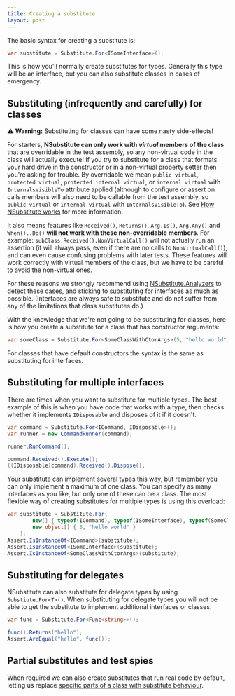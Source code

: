 ```yaml
---
title: Creating a substitute
layout: post
---
```


The basic syntax for creating a substitute is:

```csharp
var substitute = Substitute.For<ISomeInterface>();
```

This is how you'll normally create substitutes for types. Generally this type will be an interface, but you can also substitute classes in cases of emergency.

## Substituting (infrequently and carefully) for classes

⚠️ **Warning:** Substituting for classes can have some nasty side-effects!

For starters, **NSubstitute can only work with *virtual* members of the class** that are overridable in the test assembly, so any non-virtual code in the class will actually execute! If you try to substitute for a class that formats your hard drive in the constructor or in a non-virtual property setter then you're asking for trouble. By overridable we mean `public virtual`, `protected virtual`, `protected internal virtual`, or `internal virtual` with `InternalsVisibleTo` attribute applied (although to configure or assert on calls members will also need to be callable from the test assembly, so `public virtual` or `internal virtual` with `InternalsVisibleTo`). See [How NSubstitute works](/help/how-nsub-works) for more information.

It also means features like `Received()`, `Returns()`, `Arg.Is()`, `Arg.Any()` and `When()..Do()` **will not work with these non-overridable members**. For example: `subClass.Received().NonVirtualCall()` will not actually run an assertion (it will always pass, even if there are no calls to `NonVirtualCall()`), and can even cause confusing problems with later tests. These features will work correctly with virtual members of the class, but we have to be careful to avoid the non-virtual ones.

For these reasons we strongly recommend using [NSubstitute.Analyzers](/help/nsubstitute-analysers/) to detect these cases, and sticking to substituting for interfaces as much as possible. (Interfaces are always safe to substitute and do not suffer from any of the limitations that class substitutes do.)

With the knowledge that we're not going to be substituting for classes, here is how you create a substitute for a class that has constructor arguments:

```csharp
var someClass = Substitute.For<SomeClassWithCtorArgs>(5, "hello world");
```

For classes that have default constructors the syntax is the same as substituting for interfaces.

## Substituting for multiple interfaces

There are times when you want to substitute for multiple types. The best example of this is when you have code that works with a type, then checks whether it implements <code>IDisposable</code> and disposes of it if it doesn't.

```csharp
var command = Substitute.For<ICommand, IDisposable>();
var runner = new CommandRunner(command);

runner.RunCommand();

command.Received().Execute();
((IDisposable)command).Received().Dispose();
```

Your substitute can implement several types this way, but remember you can only implement a maximum of one class. You can specify as many interfaces as you like, but only one of these can be a class. The most flexible way of creating substitutes for multiple types is using this overload:

```csharp
var substitute = Substitute.For(
		new[] { typeof(ICommand), typeof(ISomeInterface), typeof(SomeClassWithCtorArgs) },
		new object[] { 5, "hello world" }
	);
Assert.IsInstanceOf<ICommand>(substitute);
Assert.IsInstanceOf<ISomeInterface>(substitute);
Assert.IsInstanceOf<SomeClassWithCtorArgs>(substitute);
```

<!--
```requiredcode
public interface ISomeInterface { }
public abstract class SomeClassWithCtorArgs
{
	protected SomeClassWithCtorArgs(int anInt, string aString) { }
}

public interface ICommand
{
	void Execute();
}

public class CommandRunner
{
	private readonly ICommand _command;
	public CommandRunner(ICommand command)
	{
		_command = command;
	}

	public void RunCommand()
	{
		_command.Execute();
		if (_command is IDisposable) ((IDisposable)_command).Dispose();
	}
}
```
-->

## Substituting for delegates

NSubstitute can also substitute for delegate types by using `Substiute.For<T>()`. When substituting for delegate types you will not be able to get the substitute to implement additional interfaces or classes.

```csharp
var func = Substitute.For<Func<string>>();

func().Returns("hello");
Assert.AreEqual("hello", func());
```

## Partial substitutes and test spies

When required we can also create substitutes that run real code by default, letting us replace [specific parts of a class with substitute behaviour](/help/partial-subs/).